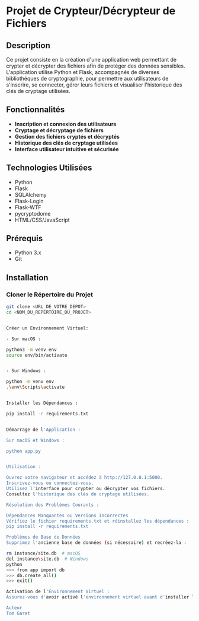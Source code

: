 # Projet de Crypteur/Décrypteur de Fichiers

## Description
Ce projet consiste en la création d'une application web permettant de crypter et décrypter des fichiers afin de protéger des données sensibles. L'application utilise Python et Flask, accompagnés de diverses bibliothèques de cryptographie, pour permettre aux utilisateurs de s'inscrire, se connecter, gérer leurs fichiers et visualiser l'historique des clés de cryptage utilisées.

## Fonctionnalités
- **Inscription et connexion des utilisateurs**
- **Cryptage et décryptage de fichiers**
- **Gestion des fichiers cryptés et décryptés**
- **Historique des clés de cryptage utilisées**
- **Interface utilisateur intuitive et sécurisée**

## Technologies Utilisées
- Python
- Flask
- SQLAlchemy
- Flask-Login
- Flask-WTF
- pycryptodome
- HTML/CSS/JavaScript

## Prérequis
- Python 3.x
- Git

## Installation

### Cloner le Répertoire du Projet
```bash
git clone <URL_DE_VOTRE_DEPOT>
cd <NOM_DU_REPERTOIRE_DU_PROJET>


Créer un Environnement Virtuel:

- Sur macOS :

python3 -m venv env
source env/bin/activate


- Sur Windows :

python -m venv env
.\env\Scripts\activate


Installer les Dépendances :

pip install -r requirements.txt


Démarrage de l'Application :

Sur macOS et Windows :

python app.py


Utilisation :

Ouvrez votre navigateur et accédez à http://127.0.0.1:5000.
Inscrivez-vous ou connectez-vous.
Utilisez l'interface pour crypter ou décrypter vos fichiers.
Consultez l'historique des clés de cryptage utilisées.

Résolution des Problèmes Courants :

Dépendances Manquantes ou Versions Incorrectes
Vérifiez le fichier requirements.txt et réinstallez les dépendances :
pip install -r requirements.txt

Problèmes de Base de Données
Supprimez l'ancienne base de données (si nécessaire) et recréez-la :

rm instance/site.db  # macOS
del instance\site.db  # Windows
python
>>> from app import db
>>> db.create_all()
>>> exit()

Activation de l'Environnement Virtuel :
Assurez-vous d'avoir activé l'environnement virtuel avant d'installer les dépendances ou de lancer l'application.

Auteur
Tom Garat